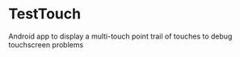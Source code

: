 TestTouch
=========

Android app to display a multi-touch point trail of touches to debug touchscreen problems
